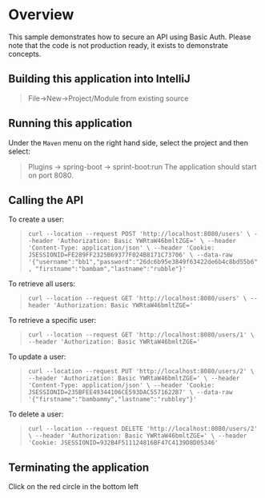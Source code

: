 # Overview
This sample demonstrates how to secure an API using Basic Auth.
Please note that the code is not production ready, it exists to demonstrate concepts.

## Building this application into IntelliJ
> File->New->Project/Module from existing source

## Running this application
Under the `Maven` menu on the right hand side, select the project and then select:
> Plugins -> spring-boot -> sprint-boot:run
The application should start on port 8080.

## Calling the API
To create a user:
> `curl --location --request POST 'http://localhost:8080/users' \
--header 'Authorization: Basic YWRtaW46bmltZGE=' \
--header 'Content-Type: application/json' \
--header 'Cookie: JSESSIONID=FE289FF2325B69377F024B8171C73706' \
--data-raw '{"username":"bb1","password":"26dc6b95e3849f63422de6b4c8bd55b6", "firstname":"bambam","lastname":"rubble"}'`

To retrieve all users:
>`curl --location --request GET 'http://localhost:8080/users' \
--header 'Authorization: Basic YWRtaW46bmltZGE='`

To retrieve a specific user:
>`curl --location --request GET 'http://localhost:8080/users/1' \
--header 'Authorization: Basic YWRtaW46bmltZGE='`

To update a user:
>`curl --location --request PUT 'http://localhost:8080/users/2' \
--header 'Authorization: Basic YWRtaW46bmltZGE=' \
--header 'Content-Type: application/json' \
--header 'Cookie: JSESSIONID=235BFEE49344106CE593DAC5571622B7' \
--data-raw '{"firstname":"bambammy","lastname":"rubbley"}'`

To delete a user:
>`curl --location --request DELETE 'http://localhost:8080/users/2' \
--header 'Authorization: Basic YWRtaW46bmltZGE=' \
--header 'Cookie: JSESSIONID=932B4F511124816BF47C4139D8D05346'`


## Terminating the application
Click on the red circle in the bottom left